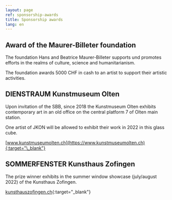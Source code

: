 ```yaml
---
layout: page
ref: sponsorship-awards
title: Sponsorship awards
lang: en
---
```


## Award of the Maurer-Billeter foundation

The foundation Hans and Beatrice Maurer-Billeter supports und promotes efforts in the realms of culture, science and humanitarianism.

The foundation awards 5000 CHF in cash to an artist to support their artistic activities.

## DIENSTRAUM Kunstmuseum Olten

Upon invitation of the SBB, since 2018 the Kunstmuseum Olten exhibits contemporary art in an old office on the central platform 7 of Olten main station.

One artist of JKON will be allowed to exhibit their work in 2022 in this glass cube.

[www.kunstmuseumolten.ch](https://www.kunstmuseumolten.ch){:target="\_blank"}

## SOMMERFENSTER Kunsthaus Zofingen

The prize winner exhibits in the summer window showcase (july/august 2022) of the Kunsthaus Zofingen.

[kunsthauszofingen.ch](https://kunsthauszofingen.ch/){:target="\_blank"}
